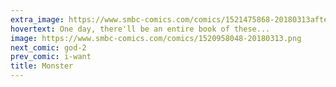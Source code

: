 ```yaml
---
extra_image: https://www.smbc-comics.com/comics/1521475868-20180313after.png
hovertext: One day, there'll be an entire book of these...
image: https://www.smbc-comics.com/comics/1520958048-20180313.png
next_comic: god-2
prev_comic: i-want
title: Monster
---
```



